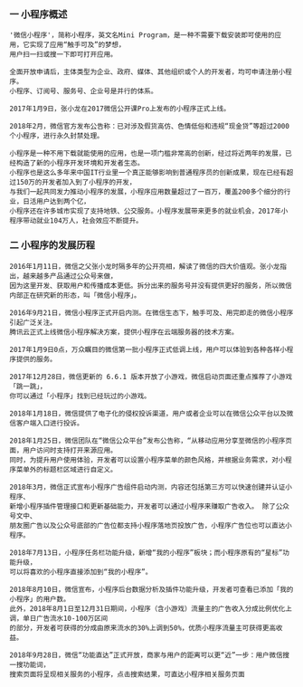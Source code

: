 ### 一	小程序概述

    '微信小程序'，简称小程序，英文名Mini Program，是一种不需要下载安装即可使用的应用，它实现了应用“触手可及”的梦想，
    用户扫一扫或搜一下即可打开应用。
    
    全面开放申请后，主体类型为企业、政府、媒体、其他组织或个人的开发者，均可申请注册小程序。
    小程序、订阅号、服务号、企业号是并行的体系。

    2017年1月9日，张小龙在2017微信公开课Pro上发布的小程序正式上线。
    
    2018年2月，微信官方发布公告称：已对涉及假货高仿、色情低俗和违规“现金贷”等超过2000个小程序，进行永久封禁处理。

    小程序是一种不用下载就能使用的应用，也是一项门槛非常高的创新，经过将近两年的发展，已经构造了新的小程序开发环境和开发者生态。
    小程序也是这么多年来中国IT行业里一个真正能够影响到普通程序员的创新成果，现在已经有超过150万的开发者加入到了小程序的开发，
    与我们一起共同发力推动小程序的发展，小程序应用数量超过了一百万，覆盖200多个细分的行业，日活用户达到两个亿，
    小程序还在许多城市实现了支持地铁、公交服务。小程序发展带来更多的就业机会，2017年小程序带动就业104万人，社会效应不断提升。

### 二	小程序的发展历程

    2016年1月11日，微信之父张小龙时隔多年的公开亮相，解读了微信的四大价值观。张小龙指出，越来越多产品通过公众号来做，
    因为这里开发、获取用户和传播成本更低。拆分出来的服务号并没有提供更好的服务，所以微信内部正在研究新的形态，叫「微信小程序」。
    
    2016年9月21日，微信小程序正式开启内测。在微信生态下，触手可及、用完即走的微信小程序引起广泛关注。
    腾讯云正式上线微信小程序解决方案，提供小程序在云端服务器的技术方案。
    
    2017年1月9日0点，万众瞩目的微信第一批小程序正式低调上线，用户可以体验到各种各样小程序提供的服务。
    
    2017年12月28日，微信更新的 6.6.1 版本开放了小游戏，微信启动页面还重点推荐了小游戏「跳一跳」，
    你可以通过「小程序」找到已经玩过的小游戏。
    
    2018年1月18日，微信提供了电子化的侵权投诉渠道，用户或者企业可以在微信公众平台以及微信客户端入口进行投诉。
    
    2018年1月25日，微信团队在“微信公众平台”发布公告称，“从移动应用分享至微信的小程序页面，用户访问时支持打开来源应用。
    同时，为提升用户使用体验，开发者可以设置小程序菜单的颜色风格，并根据业务需求，对小程序菜单外的标题栏区域进行自定义。
    
    2018年3月，微信正式宣布小程序广告组件启动内测，内容还包括第三方可以快速创建并认证小程序、
    新增小程序插件管理接口和更新基础能力，开发者可以通过小程序来赚取广告收入。 除了公众号文中、
    朋友圈广告以及公众号底部的广告位都支持小程序落地页投放广告，小程序广告位也可以直达小程序。
    
    2018年7月13日，小程序任务栏功能升级，新增“我的小程序”板块；而小程序原有的“星标”功能升级，
    可以将喜欢的小程序直接添加到“我的小程序”。
    
    2018年8月10日，微信宣布，小程序后台数据分析及插件功能升级，开发者可查看已添加「我的小程序」的用户数。
    此外，2018年8月1日至12月31日期间，小程序（含小游戏）流量主的广告收入分成比例优化上调，单日广告流水10-100万区间
    的部分，开发者可获得的分成由原来流水的30%上调到50%，优质小程序流量主可获得更高收益。
    
    2018年9月28日，微信“功能直达”正式开放，商家与用户的距离可以更“近”一步：用户微信搜一搜功能词，
    搜索页面将呈现相关服务的小程序，点击搜索结果，可直达小程序相关服务页面
